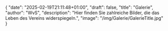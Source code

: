{
    "date": "2025-02-19T21:11:48+01:00",
    "draft": false,
    "title": "Galerie",
    "author": "WvS",
    "description": "Hier finden Sie zahlreiche Bilder, die das Leben des Vereins widerspiegeln.",
    "image": "/img/Galerie/GalerieTitle.jpg"
}

